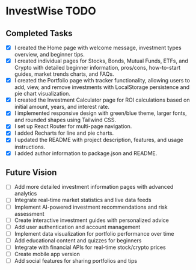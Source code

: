 # InvestWise TODO

## Completed Tasks
- [x] I created the Home page with welcome message, investment types overview, and beginner tips.
- [x] I created individual pages for Stocks, Bonds, Mutual Funds, ETFs, and Crypto with detailed beginner information, pros/cons, how-to-start guides, market trends charts, and FAQs.
- [x] I created the Portfolio page with tracker functionality, allowing users to add, view, and remove investments with LocalStorage persistence and pie chart visualization.
- [x] I created the Investment Calculator page for ROI calculations based on initial amount, years, and interest rate.
- [x] I implemented responsive design with green/blue theme, larger fonts, and rounded shapes using Tailwind CSS.
- [x] I set up React Router for multi-page navigation.
- [x] I added Recharts for line and pie charts.
- [x] I updated the README with project description, features, and usage instructions.
- [x] I added author information to package.json and README.

## Future Vision
- [ ] Add more detailed investment information pages with advanced analytics
- [ ] Integrate real-time market statistics and live data feeds
- [ ] Implement AI-powered investment recommendations and risk assessment
- [ ] Create interactive investment guides with personalized advice
- [ ] Add user authentication and account management
- [ ] Implement data visualization for portfolio performance over time
- [ ] Add educational content and quizzes for beginners
- [ ] Integrate with financial APIs for real-time stock/crypto prices
- [ ] Create mobile app version
- [ ] Add social features for sharing portfolios and tips
